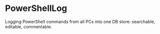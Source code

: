 # PowerShellLog
Logging PowerShell commands from all PCs into one DB store: searchable, editable, commentable.
